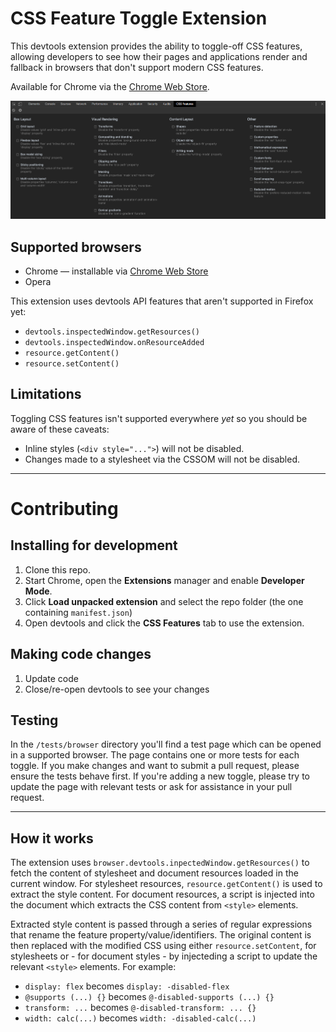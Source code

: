 # CSS Feature Toggle Extension

This devtools extension provides the ability to toggle-off CSS features, allowing developers to see how their pages and applications render and fallback in browsers that don't support modern CSS features.

Available for Chrome via the [Chrome Web Store](https://chrome.google.com/webstore/detail/css-feature-toggles/aeinmfddnniiloadoappmdnffcbffnjg).

![Screengrab of the CSS Feature Toggle extension](screengrab.png)

## Supported browsers

* Chrome — installable via [Chrome Web Store](https://chrome.google.com/webstore/detail/css-feature-toggles/aeinmfddnniiloadoappmdnffcbffnjg)
* Opera

This extension uses devtools API features that aren't supported in Firefox yet:

  * `devtools.inspectedWindow.getResources()`
  * `devtools.inspectedWindow.onResourceAdded`
  * `resource.getContent()`
  * `resource.setContent()`

## Limitations

Toggling CSS features isn't supported everywhere *yet* so you should be aware of these caveats:

* Inline styles (`<div style="...">`) will not be disabled.
* Changes made to a stylesheet via the CSSOM will not be disabled.

---

# Contributing

## Installing for development

1. Clone this repo.
2. Start Chrome, open the **Extensions** manager and enable **Developer Mode**.
3. Click **Load unpacked extension** and select the repo folder (the one containing `manifest.json`)
4. Open devtools and click the **CSS Features** tab to use the extension.

## Making code changes

1. Update code
2. Close/re-open devtools to see your changes

## Testing

In the `/tests/browser` directory you'll find a test page which can be opened in a supported browser. The page contains one or more tests for each toggle. If you make changes and want to submit a pull request, please ensure the tests behave first. If you're adding a new toggle, please try to update the page with relevant tests or ask for assistance in your pull request.

---

## How it works

The extension uses `browser.devtools.inpectedWindow.getResources()` to fetch the content of stylesheet and document resources loaded in the current window. For stylesheet resources, `resource.getContent()` is used to extract the style content. For document resources, a script is injected into the document which extracts the CSS content from `<style>` elements.

Extracted style content is passed through a series of regular expressions that rename the feature property/value/identifiers. The original content is then replaced with the modified CSS using either `resource.setContent`, for stylesheets or - for document styles - by injecteding a script to update the relevant `<style>` elements. For example:

* `display: flex` becomes `display: -disabled-flex`
* `@supports (...) {}` becomes `@-disabled-supports (...) {}`
* `transform: ...` becomes `@-disabled-transform: ... {}`
* `width: calc(...)` becomes `width: -disabled-calc(...)`
